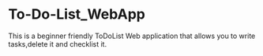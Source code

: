 # To-Do-List_WebApp
This is a beginner friendly ToDoList Web application that allows you to write tasks,delete it and checklist it.
